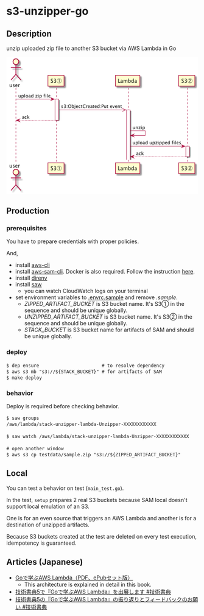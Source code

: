 s3-unzipper-go
====

## Description
unzip uploaded zip file to another S3 bucket via AWS Lambda in Go

![sequence](./images/sequence.png)

## Production

### prerequisites

You have to prepare credentials with proper policies.

And,

* install [aws-cli](https://github.com/aws/aws-cli)
* install [aws-sam-cli](https://github.com/awslabs/aws-sam-cli). Docker is also required. Follow the instruction [here](https://github.com/awslabs/aws-sam-cli#installation).
* install [direnv](https://github.com/direnv/direnv)
* install [saw](https://github.com/TylerBrock/saw)
  * you can watch CloudWatch logs on your terminal
* set environment variables to [.envrc.sample](./.envrc.sample) and remove *.sample*.
  * *ZIPPED_ARTIFACT_BUCKET* is S3 bucket name. It's S3① in the sequence and should be unique globally.
  * *UNZIPPED_ARTIFACT_BUCKET* is S3 bucket name. It's S3② in the sequence and should be unique globally.
  * *STACK_BUCKET* is S3 bucket name for artifacts of SAM and should be unique globally.

### deploy

```
$ dep ensure                       # to resolve dependency
$ aws s3 mb "s3://${STACK_BUCKET}" # for artifacts of SAM
$ make deploy
```

### behavior

Deploy is required before checking behavior.

```
$ saw groups
/aws/lambda/stack-unzipper-lambda-Unzipper-XXXXXXXXXXXX

$ saw watch /aws/lambda/stack-unzipper-lambda-Unzipper-XXXXXXXXXXXX

# open another window
$ aws s3 cp testdata/sample.zip "s3://${ZIPPED_ARTIFACT_BUCKET}"
```

## Local
You can test a behavior on test (`main_test.go`).

In the test, `setup` prepares 2 real S3 buckets because SAM local doesn't support local emulation of an S3.

One is for an even source that triggers an AWS Lambda and another is for a destination of unzipped artifacts.

Because S3 buckets created at the test are deleted on every test execution, idempotency is guaranteed.

## Articles (Japanese)

* [Goで学ぶAWS Lambda（PDF、ePubセット版）](https://toshi0607.booth.pm/items/1034858)
  * This architecture is explained in detail in this book.
* [技術書典5で『Goで学ぶAWS Lambda』を出展します #技術書典](http://toshi0607.com/programming/learning-aws-lambda-with-go/)
* [技術書典5の『Goで学ぶAWS Lambda』の振り返りとフィードバックのお願い #技術書典](http://toshi0607.com/event/review-of-tbf5/)
